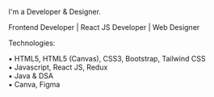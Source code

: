 I'm a Developer & Designer.

Frontend Developer | React JS Developer | Web Designer


Technologies:

▪︎ HTML5, HTML5 (Canvas), CSS3, Bootstrap, Tailwind CSS <br/>
▪︎ Javascript, React JS, Redux <br/>
▪︎ Java & DSA <br/>
▪︎ Canva, Figma <br/>
